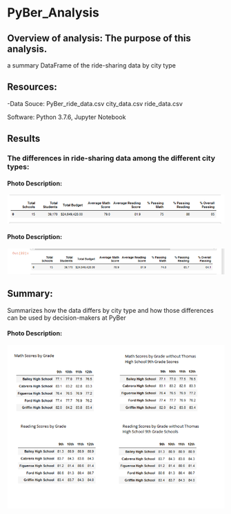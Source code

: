 # PyBer_Analysis

## Overview of analysis: The purpose of this analysis.

a summary DataFrame of the ride-sharing data by city type

## Resources:

-Data Souce:  PyBer_ride_data.csv
              city_data.csv
              ride_data.csv 

Software: Python 3.7.6, Jupyter Notebook

## Results 
### The differences in ride-sharing data among the different city types:


#### Photo Description:

![This is an image](https://github.com/smilesandsobs/School_District_Analysis/blob/main/Resources/District%20Summary%20DF.png)

#### Photo Description:
![This is an image](https://github.com/smilesandsobs/School_District_Analysis/blob/main/Resources/District%20Summary%20DF-Edited.png)


## Summary:

Summarizes how the data differs by city type and how those differences can be used by decision-makers at PyBer

#### Photo Description:
![This is an image](https://github.com/smilesandsobs/School_District_Analysis/blob/main/Resources/By%20Grade.png)

